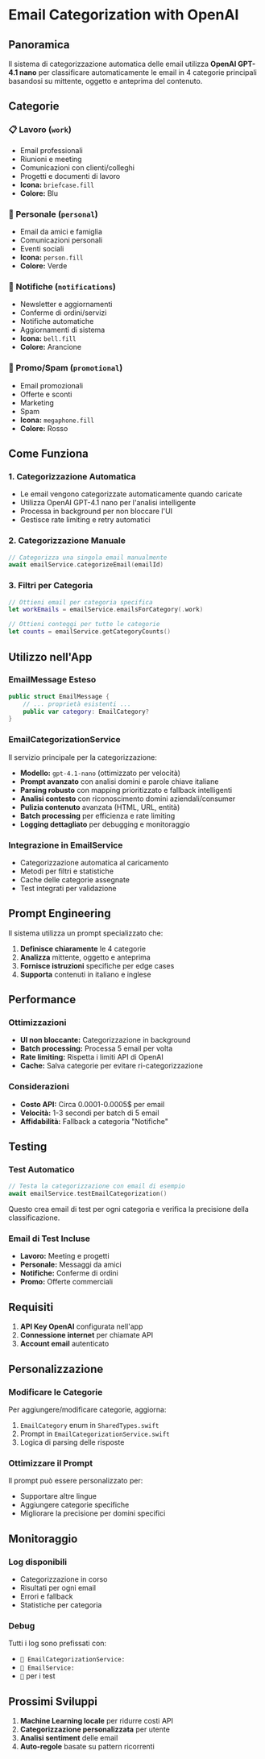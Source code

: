 # Email Categorization with OpenAI

## Panoramica

Il sistema di categorizzazione automatica delle email utilizza **OpenAI GPT-4.1 nano** per classificare automaticamente le email in 4 categorie principali basandosi su mittente, oggetto e anteprima del contenuto.

## Categorie

### 📋 Lavoro (`work`)
- Email professionali
- Riunioni e meeting
- Comunicazioni con clienti/colleghi
- Progetti e documenti di lavoro
- **Icona:** `briefcase.fill`
- **Colore:** Blu

### 👤 Personale (`personal`)
- Email da amici e famiglia
- Comunicazioni personali
- Eventi sociali
- **Icona:** `person.fill`
- **Colore:** Verde

### 🔔 Notifiche (`notifications`)
- Newsletter e aggiornamenti
- Conferme di ordini/servizi
- Notifiche automatiche
- Aggiornamenti di sistema
- **Icona:** `bell.fill`
- **Colore:** Arancione

### 📢 Promo/Spam (`promotional`)
- Email promozionali
- Offerte e sconti
- Marketing
- Spam
- **Icona:** `megaphone.fill`
- **Colore:** Rosso

## Come Funziona

### 1. Categorizzazione Automatica
- Le email vengono categorizzate automaticamente quando caricate
- Utilizza OpenAI GPT-4.1 nano per l'analisi intelligente
- Processa in background per non bloccare l'UI
- Gestisce rate limiting e retry automatici

### 2. Categorizzazione Manuale
```swift
// Categorizza una singola email manualmente
await emailService.categorizeEmail(emailId)
```

### 3. Filtri per Categoria
```swift
// Ottieni email per categoria specifica
let workEmails = emailService.emailsForCategory(.work)

// Ottieni conteggi per tutte le categorie
let counts = emailService.getCategoryCounts()
```

## Utilizzo nell'App

### EmailMessage Esteso
```swift
public struct EmailMessage {
    // ... proprietà esistenti ...
    public var category: EmailCategory?
}
```

### EmailCategorizationService
Il servizio principale per la categorizzazione:
- **Modello:** `gpt-4.1-nano` (ottimizzato per velocità)
- **Prompt avanzato** con analisi domini e parole chiave italiane
- **Parsing robusto** con mapping prioritizzato e fallback intelligenti
- **Analisi contesto** con riconoscimento domini aziendali/consumer
- **Pulizia contenuto** avanzata (HTML, URL, entità)
- **Batch processing** per efficienza e rate limiting
- **Logging dettagliato** per debugging e monitoraggio

### Integrazione in EmailService
- Categorizzazione automatica al caricamento
- Metodi per filtri e statistiche
- Cache delle categorie assegnate
- Test integrati per validazione

## Prompt Engineering

Il sistema utilizza un prompt specializzato che:
1. **Definisce chiaramente** le 4 categorie
2. **Analizza** mittente, oggetto e anteprima
3. **Fornisce istruzioni** specifiche per edge cases
4. **Supporta** contenuti in italiano e inglese

## Performance

### Ottimizzazioni
- **UI non bloccante:** Categorizzazione in background
- **Batch processing:** Processa 5 email per volta
- **Rate limiting:** Rispetta i limiti API di OpenAI
- **Cache:** Salva categorie per evitare ri-categorizzazione

### Considerazioni
- **Costo API:** Circa 0.0001-0.0005$ per email
- **Velocità:** 1-3 secondi per batch di 5 email
- **Affidabilità:** Fallback a categoria "Notifiche"

## Testing

### Test Automatico
```swift
// Testa la categorizzazione con email di esempio
await emailService.testEmailCategorization()
```

Questo crea email di test per ogni categoria e verifica la precisione della classificazione.

### Email di Test Incluse
- **Lavoro:** Meeting e progetti
- **Personale:** Messaggi da amici
- **Notifiche:** Conferme di ordini
- **Promo:** Offerte commerciali

## Requisiti

1. **API Key OpenAI** configurata nell'app
2. **Connessione internet** per chiamate API
3. **Account email** autenticato

## Personalizzazione

### Modificare le Categorie
Per aggiungere/modificare categorie, aggiorna:
1. `EmailCategory` enum in `SharedTypes.swift`
2. Prompt in `EmailCategorizationService.swift`
3. Logica di parsing delle risposte

### Ottimizzare il Prompt
Il prompt può essere personalizzato per:
- Supportare altre lingue
- Aggiungere categorie specifiche
- Migliorare la precisione per domini specifici

## Monitoraggio

### Log disponibili
- Categorizzazione in corso
- Risultati per ogni email
- Errori e fallback
- Statistiche per categoria

### Debug
Tutti i log sono prefissati con:
- `🤖 EmailCategorizationService:`
- `📧 EmailService:`
- `🧪` per i test

## Prossimi Sviluppi

1. **Machine Learning locale** per ridurre costi API
2. **Categorizzazione personalizzata** per utente
3. **Analisi sentiment** delle email
4. **Auto-regole** basate su pattern ricorrenti